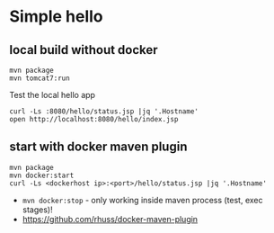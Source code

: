 # Simple hello

## local build without docker

```
mvn package
mvn tomcat7:run
```

Test the local hello app
```
curl -Ls :8080/hello/status.jsp |jq '.Hostname'
open http://localhost:8080/hello/index.jsp
```

## start with docker maven plugin

```
mvn package
mvn docker:start
curl -Ls <dockerhost ip>:<port>/hello/status.jsp |jq '.Hostname'
```

* `mvn docker:stop` - only working inside maven process (test, exec stages)!
* https://github.com/rhuss/docker-maven-plugin
